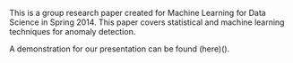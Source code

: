 This is a group research paper created for Machine Learning for Data Science in Spring 2014. This paper covers statistical and machine learning techniques for anomaly detection.

A demonstration for our presentation can be found (here)().
